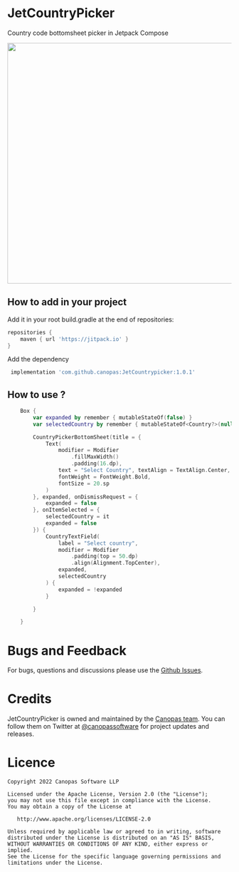 # JetCountryPicker

Country code bottomsheet picker in Jetpack Compose

<img src="https://github.com/canopas/Country-picker-example/blob/main/gif/Peek%202022-01-27%2015-11.gif" height="540" />

## How to add in your project

Add it in your root build.gradle at the end of repositories:
```gradle
repositories {
    maven { url 'https://jitpack.io' }
}
  ```
  
Add the dependency
```gradle
 implementation 'com.github.canopas:JetCountrypicker:1.0.1'
```

## How to use ?
```kotlin
    Box {
        var expanded by remember { mutableStateOf(false) }
        var selectedCountry by remember { mutableStateOf<Country?>(null) }

        CountryPickerBottomSheet(title = {
            Text(
                modifier = Modifier
                    .fillMaxWidth()
                    .padding(16.dp),
                text = "Select Country", textAlign = TextAlign.Center,
                fontWeight = FontWeight.Bold,
                fontSize = 20.sp
            )
        }, expanded, onDismissRequest = {
            expanded = false
        }, onItemSelected = {
            selectedCountry = it
            expanded = false
        }) {
            CountryTextField(
                label = "Select country",
                modifier = Modifier
                    .padding(top = 50.dp)
                    .align(Alignment.TopCenter),
                expanded,
                selectedCountry
            ) {
                expanded = !expanded
            }

        }

    }
```

# Bugs and Feedback
For bugs, questions and discussions please use the [Github Issues](https://github.com/canopas/JetCountrypicker/issues).

# Credits

JetCountryPicker is owned and maintained by the [Canopas team](https://canopas.com/). You can follow them on Twitter at [@canopassoftware](https://twitter.com/canopassoftware) for project updates and releases.

# Licence

```
Copyright 2022 Canopas Software LLP

Licensed under the Apache License, Version 2.0 (the "License");
you may not use this file except in compliance with the License.
You may obtain a copy of the License at

   http://www.apache.org/licenses/LICENSE-2.0

Unless required by applicable law or agreed to in writing, software
distributed under the License is distributed on an "AS IS" BASIS,
WITHOUT WARRANTIES OR CONDITIONS OF ANY KIND, either express or implied.
See the License for the specific language governing permissions and
limitations under the License.
```


